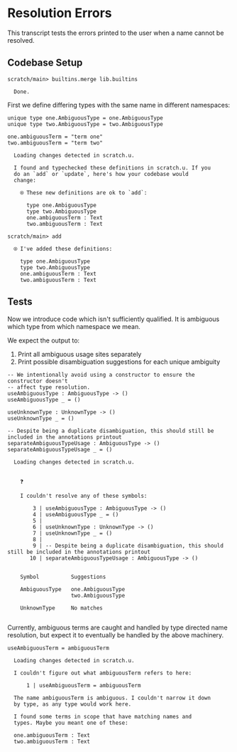 # Resolution Errors

This transcript tests the errors printed to the user when a name cannot be resolved.

## Codebase Setup

``` ucm
scratch/main> builtins.merge lib.builtins

  Done.

```

First we define differing types with the same name in different namespaces:

``` unison
unique type one.AmbiguousType = one.AmbiguousType
unique type two.AmbiguousType = two.AmbiguousType

one.ambiguousTerm = "term one"
two.ambiguousTerm = "term two"
```

``` ucm :added-by-ucm
  Loading changes detected in scratch.u.

  I found and typechecked these definitions in scratch.u. If you
  do an `add` or `update`, here's how your codebase would
  change:
  
    ⍟ These new definitions are ok to `add`:
    
      type one.AmbiguousType
      type two.AmbiguousType
      one.ambiguousTerm : Text
      two.ambiguousTerm : Text

```

``` ucm
scratch/main> add

  ⍟ I've added these definitions:
  
    type one.AmbiguousType
    type two.AmbiguousType
    one.ambiguousTerm : Text
    two.ambiguousTerm : Text

```

## Tests

Now we introduce code which isn't sufficiently qualified.
It is ambiguous which type from which namespace we mean.

We expect the output to:

1.  Print all ambiguous usage sites separately
2.  Print possible disambiguation suggestions for each unique ambiguity

``` unison :error
-- We intentionally avoid using a constructor to ensure the constructor doesn't
-- affect type resolution.
useAmbiguousType : AmbiguousType -> ()
useAmbiguousType _ = ()

useUnknownType : UnknownType -> ()
useUnknownType _ = ()

-- Despite being a duplicate disambiguation, this should still be included in the annotations printout
separateAmbiguousTypeUsage : AmbiguousType -> ()
separateAmbiguousTypeUsage _ = ()
```

``` ucm :added-by-ucm
  Loading changes detected in scratch.u.

  
    ❓
    
    I couldn't resolve any of these symbols:
    
        3 | useAmbiguousType : AmbiguousType -> ()
        4 | useAmbiguousType _ = ()
        5 | 
        6 | useUnknownType : UnknownType -> ()
        7 | useUnknownType _ = ()
        8 | 
        9 | -- Despite being a duplicate disambiguation, this should still be included in the annotations printout
       10 | separateAmbiguousTypeUsage : AmbiguousType -> ()
    
    
    Symbol          Suggestions
                    
    AmbiguousType   one.AmbiguousType
                    two.AmbiguousType
                    
    UnknownType     No matches
  

```

Currently, ambiguous terms are caught and handled by type directed name resolution,
but expect it to eventually be handled by the above machinery.

``` unison :error
useAmbiguousTerm = ambiguousTerm
```

``` ucm :added-by-ucm
  Loading changes detected in scratch.u.

  I couldn't figure out what ambiguousTerm refers to here:
  
      1 | useAmbiguousTerm = ambiguousTerm
  
  The name ambiguousTerm is ambiguous. I couldn't narrow it down
  by type, as any type would work here.
  
  I found some terms in scope that have matching names and
  types. Maybe you meant one of these:
  
  one.ambiguousTerm : Text
  two.ambiguousTerm : Text

```
